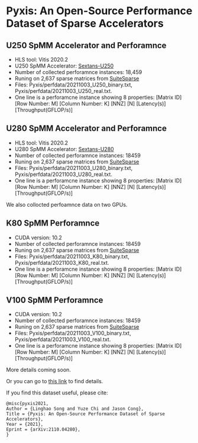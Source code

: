# Pyxis: An Open-Source Performance Dataset of Sparse Accelerators


## U250 SpMM Accelerator and Perforamnce 

* HLS tool: Vitis 2020.2
* U250 SpMM Accelerator: [Sextans-U250](https://github.com/linghaosong/Sextans/tree/hls/U250)
* Number of collected perforamnce instances: 18,459
* Runing on 2,637 sparse matrices from [SuiteSparse](https://sparse.tamu.edu)
* Files: Pyxis/perfdata/20211003_U250_binary.txt, Pyxis/perfdata/20211003_U250_real.txt.
* One line is a perforamcne instance showing 8 properties: [Matrix ID] [Row Number: M] [Column Number: K] [NNZ] [N] [Latency(s)] [Throughput(GFLOP/s)]


## U280 SpMM Accelerator and Perforamnce 

* HLS tool: Vitis 2020.2
* U280 SpMM Accelerator: [Sextans-U280](https://github.com/linghaosong/Sextans/tree/hls/U280)
* Number of collected perforamnce instances: 18459
* Runing on 2,637 sparse matrices from [SuiteSparse](https://sparse.tamu.edu)
* Files: Pyxis/perfdata/20211003_U280_binary.txt, Pyxis/perfdata/20211003_U280_real.txt.
* One line is a perforamcne instance showing 8 properties: [Matrix ID] [Row Number: M] [Column Number: K] [NNZ] [N] [Latency(s)] [Throughput(GFLOP/s)]


We also collocted perfoamnce data on two GPUs.

## K80 SpMM Perforamnce 

* CUDA version: 10.2
* Number of collected perforamnce instances: 18459
* Runing on 2,637 sparse matrices from [SuiteSparse](https://sparse.tamu.edu)
* Files: Pyxis/perfdata/20211003_K80_binary.txt, Pyxis/perfdata/20211003_K80_real.txt.
* One line is a perforamcne instance showing 8 properties: [Matrix ID] [Row Number: M] [Column Number: K] [NNZ] [N] [Latency(s)] [Throughput(GFLOP/s)]


## V100 SpMM Perforamnce 

* CUDA version: 10.2
* Number of collected perforamnce instances: 18459
* Runing on 2,637 sparse matrices from [SuiteSparse](https://sparse.tamu.edu)
* Files: Pyxis/perfdata/20211003_V100_binary.txt, Pyxis/perfdata/20211003_V100_real.txt.
* One line is a perforamcne instance showing 8 properties: [Matrix ID] [Row Number: M] [Column Number: K] [NNZ] [N] [Latency(s)] [Throughput(GFLOP/s)]


More details coming soon. 

Or you can go to [this link](https://arxiv.org/abs/2110.04280) to find details.



If you find this dataset useful, please cite:

    @misc{pyxis2021,
    Author = {Linghao Song and Yuze Chi and Jason Cong},
    Title = {Pyxis: An Open-Source Performance Dataset of Sparse Accelerators},
    Year = {2021},
    Eprint = {arXiv:2110.04280},
    }
